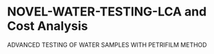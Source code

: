 # NOVEL-WATER-TESTING-LCA and Cost Analysis
ADVANCED TESTING OF WATER SAMPLES WITH PETRIFILM METHOD
